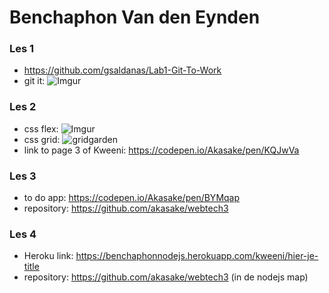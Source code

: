 # Benchaphon Van den Eynden


### Les 1

  - https://github.com/gsaldanas/Lab1-Git-To-Work 
  - git it: 
  ![Imgur](https://i.imgur.com/nHvXkWR.png)

### Les 2

  - css flex: 
  ![Imgur](https://i.imgur.com/hwWLj40.png)
  - css grid: 
  ![gridgarden](https://i.imgur.com/pXBNoqt.png)
  - link to page 3 of Kweeni: https://codepen.io/Akasake/pen/KQJwVa
  
### Les 3

  - to do app: https://codepen.io/Akasake/pen/BYMqap
  - repository: https://github.com/akasake/webtech3 

### Les 4

  - Heroku link: https://benchaphonnodejs.herokuapp.com/kweeni/hier-je-title
  - repository: https://github.com/akasake/webtech3 (in de nodejs map)